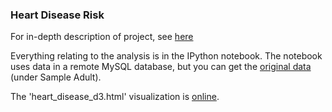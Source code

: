 ### Heart Disease Risk

For in-depth description of project, see [here](https://www.idcrane.com/blog/2014/11/02/risk-of-heart-disease/)

Everything relating to the analysis is in the IPython notebook. The notebook uses data in a remote MySQL database, but you can get the [original data](http://www.cdc.gov/nchs/nhis/nhis_2013_data_release.htm) (under Sample Adult). 

The 'heart_disease_d3.html' visualization is [online](https://www.idcrane.com/resources/heart_disease_d3.html). 
